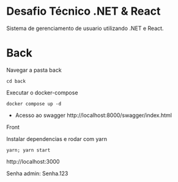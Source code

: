# Desafio Técnico .NET & React

Sistema de gerenciamento de usuario utilizando .NET e React.


# Back

Navegar a pasta back 

```cd back```

Executar o docker-compose

```docker compose up -d```

- Acesso ao swagger
http://localhost:8000/swagger/index.html

Front

Instalar dependencias e rodar com yarn

```
yarn; yarn start
```

http://localhost:3000

Senha admin: Senha.123